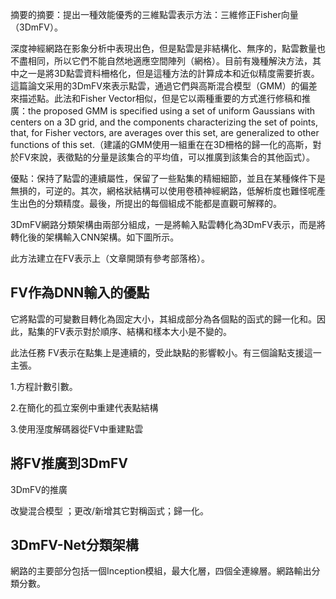 摘要的摘要：提出一種效能優秀的三維點雲表示方法：三維修正Fisher向量（3DmFV）。

   深度神經網路在影象分析中表現出色，但是點雲是非結構化、無序的，點雲數量也不盡相同，所以它們不能自然地適應空間陣列（網格）。目前有幾種解決方法，其中之一是將3D點雲資料柵格化，但是這種方法的計算成本和近似精度需要折衷。這篇論文采用的3DmFV來表示點雲，通過它們與高斯混合模型（GMM）的偏差來描述點。此法和Fisher Vector相似，但是它以兩種重要的方式進行修稿和推廣：the proposed GMM is specified using a set of uniform Gaussians with centers on a 3D grid, and the components characterizing the set of points, that, for Fisher vectors, are averages over this set, are generalized to other functions of this set.（建議的GMM使用一組重在在3D柵格的歸一化的高斯，對於FV來說，表徵點的分量是該集合的平均值，可以推廣到該集合的其他函式）。

優點：保持了點雲的連續屬性，保留了一些點集的精細細節，並且在某種條件下是無損的，可逆的。其次，網格狀結構可以使用卷積神經網路，低解析度也難怪呢產生出色的分類精度。最後，所提出的每個組成不能都是直觀可解釋的。

3DmFV網路分類架構由兩部分組成，一是將輸入點雲轉化為3DmFV表示，而是將轉化後的架構輸入CNN架構。如下圖所示。



 此方法建立在FV表示上（文章開頭有參考部落格）。

## FV作為DNN輸入的優點

它將點雲的可變數目轉化為固定大小，其組成部分為各個點的函式的歸一化和。因此，點集的FV表示對於順序、結構和樣本大小是不變的。

此法任務 FV表示在點集上是連續的，受此缺點的影響較小。有三個論點支援這一主張。

1.方程計數引數。

2.在簡化的孤立案例中重建代表點結構

3.使用溼度解碼器從FV中重建點雲

## 將FV推廣到3DmFV

3DmFV的推廣

改變混合模型 ；更改/新增其它對稱函式；歸一化。

## 3DmFV-Net分類架構

網路的主要部分包括一個Inception模組，最大化層，四個全連線層。網路輸出分類分數。